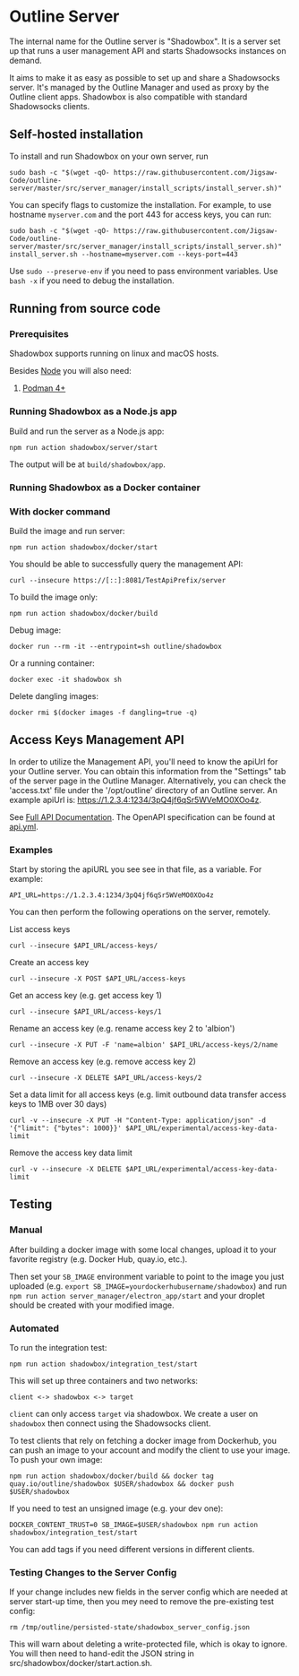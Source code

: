 # Outline Server

The internal name for the Outline server is "Shadowbox". It is a server set up
that runs a user management API and starts Shadowsocks instances on demand.

It aims to make it as easy as possible to set up and share a Shadowsocks
server. It's managed by the Outline Manager and used as proxy by the Outline
client apps. Shadowbox is also compatible with standard Shadowsocks clients.

## Self-hosted installation

To install and run Shadowbox on your own server, run

```
sudo bash -c "$(wget -qO- https://raw.githubusercontent.com/Jigsaw-Code/outline-server/master/src/server_manager/install_scripts/install_server.sh)"
```

You can specify flags to customize the installation. For example, to use hostname `myserver.com` and the port 443 for access keys, you can run:

```
sudo bash -c "$(wget -qO- https://raw.githubusercontent.com/Jigsaw-Code/outline-server/master/src/server_manager/install_scripts/install_server.sh)" install_server.sh --hostname=myserver.com --keys-port=443
```

Use `sudo --preserve-env` if you need to pass environment variables. Use `bash -x` if you need to debug the installation.

## Running from source code

### Prerequisites

Shadowbox supports running on linux and macOS hosts.

Besides [Node](https://nodejs.org/en/download/) you will also need:

1. [Podman 4+](https://podman-desktop.io/docs/installation)

### Running Shadowbox as a Node.js app

Build and run the server as a Node.js app:

```
npm run action shadowbox/server/start
```

The output will be at `build/shadowbox/app`.

### Running Shadowbox as a Docker container

### With docker command

Build the image and run server:

```
npm run action shadowbox/docker/start
```

You should be able to successfully query the management API:

```
curl --insecure https://[::]:8081/TestApiPrefix/server
```

To build the image only:

```
npm run action shadowbox/docker/build
```

Debug image:

```
docker run --rm -it --entrypoint=sh outline/shadowbox
```

Or a running container:

```
docker exec -it shadowbox sh
```

Delete dangling images:

```
docker rmi $(docker images -f dangling=true -q)
```

## Access Keys Management API

In order to utilize the Management API, you'll need to know the apiUrl for your Outline server.
You can obtain this information from the "Settings" tab of the server page in the Outline Manager.
Alternatively, you can check the 'access.txt' file under the '/opt/outline' directory of an Outline server. An example apiUrl is: https://1.2.3.4:1234/3pQ4jf6qSr5WVeMO0XOo4z.

See [Full API Documentation](https://redocly.github.io/redoc/?url=https://raw.githubusercontent.com/Jigsaw-Code/outline-server/master/src/shadowbox/server/api.yml).
The OpenAPI specification can be found at [api.yml](./server/api.yml).

### Examples

Start by storing the apiURL you see see in that file, as a variable. For example:

```
API_URL=https://1.2.3.4:1234/3pQ4jf6qSr5WVeMO0XOo4z
```

You can then perform the following operations on the server, remotely.

List access keys

```
curl --insecure $API_URL/access-keys/
```

Create an access key

```
curl --insecure -X POST $API_URL/access-keys
```

Get an access key (e.g. get access key 1)

```
curl --insecure $API_URL/access-keys/1
```

Rename an access key
(e.g. rename access key 2 to 'albion')

```
curl --insecure -X PUT -F 'name=albion' $API_URL/access-keys/2/name
```

Remove an access key
(e.g. remove access key 2)

```
curl --insecure -X DELETE $API_URL/access-keys/2
```

Set a data limit for all access keys
(e.g. limit outbound data transfer access keys to 1MB over 30 days)

```
curl -v --insecure -X PUT -H "Content-Type: application/json" -d '{"limit": {"bytes": 1000}}' $API_URL/experimental/access-key-data-limit
```

Remove the access key data limit

```
curl -v --insecure -X DELETE $API_URL/experimental/access-key-data-limit
```

## Testing

### Manual

After building a docker image with some local changes,
upload it to your favorite registry
(e.g. Docker Hub, quay.io, etc.).

Then set your `SB_IMAGE` environment variable to point to the image you just
uploaded (e.g. `export SB_IMAGE=yourdockerhubusername/shadowbox`) and
run `npm run action server_manager/electron_app/start` and your droplet should be created with your
modified image.

### Automated

To run the integration test:

```
npm run action shadowbox/integration_test/start
```

This will set up three containers and two networks:

```
client <-> shadowbox <-> target
```

`client` can only access `target` via shadowbox. We create a user on `shadowbox` then connect using the Shadowsocks client.

To test clients that rely on fetching a docker image from Dockerhub, you can push an image to your account and modify the
client to use your image. To push your own image:

```
npm run action shadowbox/docker/build && docker tag quay.io/outline/shadowbox $USER/shadowbox && docker push $USER/shadowbox
```

If you need to test an unsigned image (e.g. your dev one):

```
DOCKER_CONTENT_TRUST=0 SB_IMAGE=$USER/shadowbox npm run action shadowbox/integration_test/start
```

You can add tags if you need different versions in different clients.

### Testing Changes to the Server Config

If your change includes new fields in the server config which are needed at server
start-up time, then you mey need to remove the pre-existing test config:

```
rm /tmp/outline/persisted-state/shadowbox_server_config.json
```

This will warn about deleting a write-protected file, which is okay to ignore. You will then need to hand-edit the JSON string in src/shadowbox/docker/start.action.sh.

